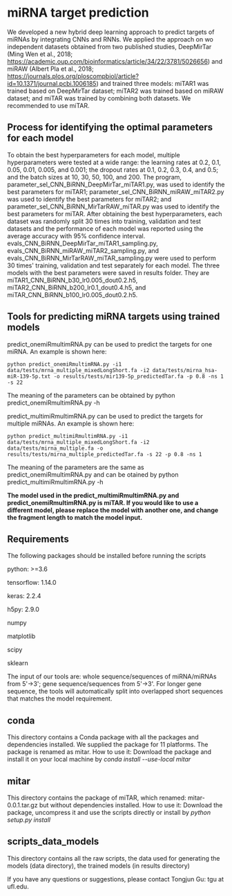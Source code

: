 # miRNA target prediction
We developed a new hybrid deep learning approach to predict targets of miRNAs by integrating CNNs and RNNs. We applied the approach on wo independent datasets obtained from two published studies, DeepMirTar (Ming Wen et al., 2018; https://academic.oup.com/bioinformatics/article/34/22/3781/5026656) and miRAW (Albert Pla et al., 2018; https://journals.plos.org/ploscompbiol/article?id=10.1371/journal.pcbi.1006185) and trained three models: miTAR1 was trained based on DeepMirTar dataset; miTAR2 was trained based on miRAW dataset; and miTAR was trained by combining both datasets. We recommended to use miTAR.

## Process for identifying the optimal parameters for each model
To obtain the best hyperparameters for each model, multiple hyperparameters were tested at a wide range: the learning rates at 0.2, 0.1, 0.05, 0.01, 0.005, and 0.001; the dropout rates at 0.1, 0.2, 0.3, 0.4, and 0.5; and the batch sizes at 10, 30, 50, 100, and 200. The program, parameter_sel_CNN_BiRNN_DeepMirTar_miTAR1.py, was used to identify the best parameters for miTAR1; parameter_sel_CNN_BiRNN_miRAW_miTAR2.py was used to identify the best parameters for miTAR2; and parameter_sel_CNN_BiRNN_MirTarRAW_miTAR.py was used to identify the best parameters for miTAR. After obtaining the best hyperparameters, each dataset was randomly split 30 times into training, validation and test datasets and the performance of each model was reported using the average accuracy with 95% confidence interval. evals_CNN_BiRNN_DeepMirTar_miTAR1_sampling.py, evals_CNN_BiRNN_miRAW_miTAR2_sampling.py, and evals_CNN_BiRNN_MirTarRAW_miTAR_sampling.py were used to perform 30 times' training, validation and test separately for each model. The three models with the best parameters were saved in results folder. They are miTAR1_CNN_BiRNN_b30_lr0.005_dout0.2.h5, miTAR2_CNN_BiRNN_b200_lr0.1_dout0.4.h5, and miTAR_CNN_BiRNN_b100_lr0.005_dout0.2.h5.

## Tools for predicting miRNA targets using trained models
predict_onemiRmultimRNA.py can be used to predict the targets for one miRNA. An example is shown here:

    python predict_onemiRmultimRNA.py -i1 data/tests/mrna_multiple_mixedLongShort.fa -i2 data/tests/mirna_hsa-miR-139-5p.txt -o results/tests/mir139-5p_predictedTar.fa -p 0.8 -ns 1 -s 22 
The meaning of the parameters can be obtained by python predict_onemiRmultimRNA.py -h

predict_multimiRmultimRNA.py can be used to predict the targets for multiple miRNAs. An example is shown here: 

    python predict_multimiRmultimRNA.py -i1 data/tests/mrna_multiple_mixedLongShort.fa -i2 data/tests/mirna_multiple.fa -o results/tests/mirna_multiple_predictedTar.fa -s 22 -p 0.8 -ns 1
The meaning of the parameters are the same as predict_onemiRmultimRNA.py and can be otained by python predict_multimiRmultimRNA.py -h

**The model used in the predict_multimiRmultimRNA.py and predict_onemiRmultimRNA.py is miTAR. If you would like to use a different model, please replace the model with another one, and change the fragment length to match the model input.**

## Requirements
The following packages should be installed before running the scripts

python: >=3.6

tensorflow: 1.14.0

keras: 2.2.4

h5py: 2.9.0

numpy

matplotlib

scipy

sklearn

The input of our tools are: whole sequence/sequences of miRNA/miRNAs from 5'->3'; gene sequence/sequences from 5'->3'. For longer gene sequence, the tools will automatically split into overlapped short sequences that matches the model requirement. 

## conda
This directory contains a Conda package with all the packages and dependencies installed. We supplied the package for 11 platforms. The package is renamed as mitar.
How to use it:
Download the package and install it on your local machine by *conda install --use-local mitar*

## mitar
This directory contains the package of miTAR, which renamed: mitar-0.0.1.tar.gz but without dependencies installed.
How to use it:
Download the package, uncompress it and use the scripts directly or install by *python setup.py install*

## scripts_data_models
This directory contains all the raw scripts, the data used for generating the models (data directory), the trained models (in results directory)



If you have any questions or suggestions, please contact Tongjun Gu: tgu at ufl.edu.
   
